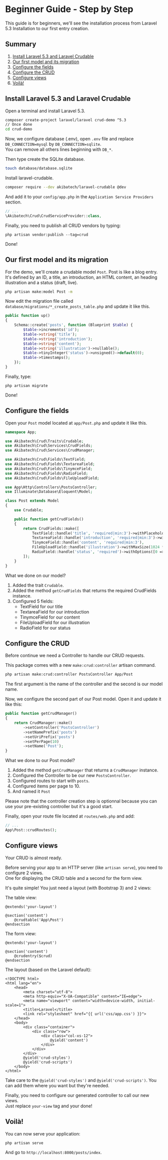 # Beginner Guide - Step by Step

This guide is for beginners, we'll see the installation process from Laravel 5.3 Installation to our first entry creation.
 
## Summary

1. [Install Laravel 5.3 and Laravel Crudable](#install-laravel-53-and-laravel-crudable)
2. [Our first model and its migration](#our-first-model-and-its-migration)
3. [Configure the fields](#configure-the-fields)
4. [Configure the CRUD](#configure-the-crud)
5. [Configure views](#configure-views)
6. [Voilà!](#voilà)

## Install Laravel 5.3 and Laravel Crudable

Open a terminal and install Laravel 5.3.

```bash
composer create-project laravel/laravel crud-demo ^5.3
// Once done
cd crud-demo
```

Now, we configure database (.env), open `.env` file and replace `DB_CONNECTION=mysql` by `DB_CONNECTION=sqlite`.  
You can remove all others lines beginning with `DB_*`.  

Then type create the SQLite database.

```bash
touch database/database.sqlite
```

Install laravel-crudable.
```bash
composer require --dev akibatech/laravel-crudable @dev
```

And add it to your `config/app.php` in the `Application Service Providers` section.
```php
// ...
\Akibatech\Crud\CrudServiceProvider::class,
```

Finally, you need to publish all CRUD vendors by typing:
```
php artisan vendor:publish --tag=crud
```

Done!

## Our first model and its migration

For the demo, we'll create a crudable model `Post`. Post is like a blog entry.  
It's defined by an ID, a title, an introduction, an HTML content, an heading illustration and a status (draft, live).  
 
```bash
php artisan make:model Post -m
```

Now edit the migration file called `database/migrations/*_create_posts_table.php` and update it like this.

```php
public function up()
{
    Schema::create('posts', function (Blueprint $table) {
        $table->increments('id');
        $table->string('title');
        $table->string('introduction');
        $table->string('content');
        $table->string('illustration')->nullable();
        $table->tinyInteger('status')->unsigned()->default(0);
        $table->timestamps();
    });
}
```

Finally, type:
```
php artisan migrate
```

Done!

## Configure the fields

Open your `Post` model located at `app/Post.php` and update it like this.

```php
namespace App;

use Akibatech\Crud\Traits\Crudable;
use Akibatech\Crud\Services\CrudFields;
use Akibatech\Crud\Services\CrudManager;

use Akibatech\Crud\Fields\TextField;
use Akibatech\Crud\Fields\TextareaField;
use Akibatech\Crud\Fields\TinymceField;
use Akibatech\Crud\Fields\RadioField;
use Akibatech\Crud\Fields\FileUploadField;

use App\Http\Controllers\PostsController;
use Illuminate\Database\Eloquent\Model;

class Post extends Model
{
    use Crudable;

    public function getCrudFields()
    {
        return CrudFields::make([
            TextField::handle('title', 'required|min:3')->withPlaceholder('Title of the post'),
            TextareaField::handle('introduction', 'required|min:3')->withPlaceholder('Post introduction'),
            TinymceField::handle('content', 'required|min:3'),
            FileUploadField::handle('illustration')->withMaxSize(1024 * 1024)->withTypes('jpeg'),
            RadioField::handle('status', 'required')->withOptions([0 => 'Draft', 1 => 'Live'])
        ]);
    }
}
```

What we done on our model?

1. Added the trait `Crudable`.
2. Added the method `getCrudFields` that returns the required CrudFields instance.
3. Configured 5 fields:
    - TextField for our title
    - TextareaField for our introduction
    - TinymceField for our content
    - FileUploadField for our illustration
    - RadioField for our status
    
## Configure the CRUD

Before continue we need a Controller to handle our CRUD requests.

This package comes with a new `make:crud:controller` artisan command.

```bash
php artisan make:crud:controller PostsController App/Post
```

The first argument is the name of the controller and the second is our model name.

Now, we configure the second part of our Post model. Open it and update it like this:

```php
public function getCrudManager()
{
    return CrudManager::make()
        ->setController('PostsController')
        ->setNamePrefix('posts')
        ->setUriPrefix('posts')
        ->setPerPage(10)
        ->setName('Post');
}
```

What we done to our Post model?

1. Added the method `getCrudManager` that returns a `CrudManager` instance.
2. Configured the Controller to be our new `PostsController`.
3. Configured routes to start with `posts`.
4. Configured items per page to 10.
5. And named it `Post`

Please note that the controller creation step is optionnal because you can use your pre-existing controller but it's a good start.

Finally, open your route file located at `routes/web.php` and add:
```php
// ...
App\Post::crudRoutes();
```

## Configure views

Your CRUD is almost ready.  

Before serving your app to an HTTP server (like `artisan serve`), you need to configure 2 views.  
One for displaying the CRUD table and a second for the form view.  

It's quite simple! You just need a layout (with Bootstrap 3) and 2 views:  

The table view:  
```blade
@extends('your-layout')

@section('content')
    @crudtable('App\Post')
@endsection
```

The form view:  
```blade
@extends('your-layout')

@section('content')
    @crudentry($crud)
@endsection
```

The layout (based on the Laravel default):  
```blade
<!DOCTYPE html>
<html lang="en">
    <head>
        <meta charset="utf-8">
        <meta http-equiv="X-UA-Compatible" content="IE=edge">
        <meta name="viewport" content="width=device-width, initial-scale=1">
        <title>Laravel</title>
        <link rel="stylesheet" href="{{ url('css/app.css') }}">
    </head>
    <body>
        <div class="container">
            <div class="row">
                <div class="col-xs-12">
                    @yield('content')
                </div>
            </div>
        </div>
        @yield('crud-styles')
        @yield('crud-scripts')
    </body>
</html>
```

Take care to the `@yield('crud-styles')` and `@yield('crud-scripts')`. You can add them where you want but they're needed.

Finally, you need to configure our generated controller to call our new views.  
Just replace `your-view` tag and your done!

## Voilà!

You can now serve your application:
```bash
php artisan serve
```

And go to `http://localhost:8000/posts/index`.
